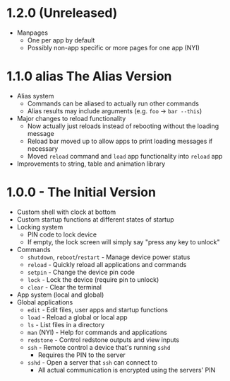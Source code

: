 # 1.2.0 (Unreleased)
* Manpages
  * One per app by default
  * Possibly non-app specific or more pages for one app (NYI)

# 1.1.0 alias The Alias Version
* Alias system
  * Commands can be aliased to actually run other commands
  * Alias results may include arguments (e.g. `foo` -> `bar --this`)
* Major changes to reload functionality
  * Now actually just reloads instead of rebooting without the loading message
  * Reload bar moved up to allow apps to print loading messages if necessary
  * Moved `reload` command and `load` app functionality into `reload` app
* Improvements to string, table and animation library

# 1.0.0 - The Initial Version
* Custom shell with clock at bottom
* Custom startup functions at different states of startup
* Locking system
  * PIN code to lock device
  * If empty, the lock screen will simply say "press any key to unlock"
* Commands
  * `shutdown`, `reboot`/`restart` - Manage device power status
  * `reload` - Quickly reload all applications and commands
  * `setpin` - Change the device pin code
  * `lock` - Lock the device (require pin to unlock)
  * `clear` - Clear the terminal
* App system (local and global)
* Global applications
  * `edit` - Edit files, user apps and startup functions
  * `load` - Reload a global or local app
  * `ls` - List files in a directory
  * `man` (NYI) - Help for commands and applications
  * `redstone` - Control redstone outputs and view inputs
  * `ssh` - Remote control a device that's running `sshd`
    * Requires the PIN to the server
  * `sshd` - Open a server that `ssh` can connect to
    * All actual communication is encrypted using the servers' PIN
